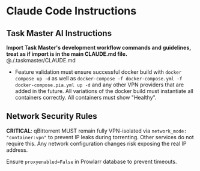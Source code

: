 # Claude Code Instructions

## Task Master AI Instructions
**Import Task Master's development workflow commands and guidelines, treat as if import is in the main CLAUDE.md file.**
@./.taskmaster/CLAUDE.md
- Feature validation must ensure successful docker build with `docker compose up -d` as well as `docker-compose -f docker-compose.yml -f docker-compose.pia.yml up -d` and any other VPN providers that are added in the future. All variations of the docker build must instantiate all containers correctly. All containers must show "Healthy".

## Network Security Rules
**CRITICAL**: qBittorrent MUST remain fully VPN-isolated via `network_mode: "container:vpn"` to prevent IP leaks during torrenting. Other services do not require this. Any network configuration changes risk exposing the real IP address.

Ensure `proxyenabled=False` in Prowlarr database to prevent timeouts.